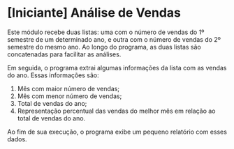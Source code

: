 # [Iniciante] Análise de Vendas
Este módulo recebe duas listas: uma com o número de vendas do 1º semestre de um determinado ano, e outra com o número de vendas do 2º semestre do mesmo ano. Ao longo do programa, as duas listas são concatenadas para facilitar as análises.

Em seguida, o programa extrai algumas informações da lista com as vendas do ano. Essas informações são:

1. Mês com maior número de vendas;
2. Mês com menor número de vendas;
3. Total de vendas do ano;
4. Representação percentual das vendas do melhor mês em relação ao total de vendas do ano.

Ao fim de sua execução, o programa exibe um pequeno relatório com esses dados.
